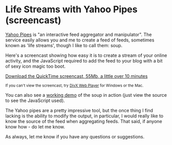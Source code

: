 # Life Streams with Yahoo Pipes (screencast)

[Yahoo Pipes](http://pipes.yahoo.com) is "an interactive feed aggregator and manipulator".  The service easily allows you and me to create a feed of feeds, sometimes known as 'life streams', though I like to call them: soup.

Here's a screencast showing how easy it is to create a stream of your online activity, and the JavaScript required to add the feed to your blog with a bit of sexy icon magic too boot.

[Download the QuickTime screencast, 55Mb, a little over 10 minutes](http://remysharp.com/wp-content/uploads/2007/04/yahoo-pipes.mov)


<!--more-->

<small>If you can't view the screencast, try [DivX Web Player](http://www.divx.com/divx/webplayer/) for Windows or the Mac.</small>

You can also see a [working demo](http://remysharp.com/wp-content/uploads/2007/04/soup.html) of the soup in action (just view the source to see the JavaScript used).

The Yahoo pipes are a pretty impressive tool, but the once thing I find lacking is the ability to modify the output, in particular, I would really like to know the source of the feed when aggregating feeds.  That said, if anyone know how - do let me know.

As always, let me know if you have any questions or suggestions.